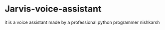 # Jarvis-voice-assistant
it is a voice assistant made by a professional python programmer nishkarsh 
